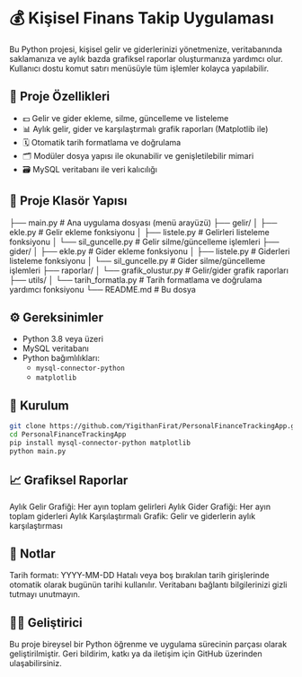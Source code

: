 # 💰 Kişisel Finans Takip Uygulaması

Bu Python projesi, kişisel gelir ve giderlerinizi yönetmenize, veritabanında saklamanıza ve aylık bazda grafiksel raporlar oluşturmanıza yardımcı olur. Kullanıcı dostu komut satırı menüsüyle tüm işlemler kolayca yapılabilir.

## 🚀 Proje Özellikleri

- 💵 Gelir ve gider ekleme, silme, güncelleme ve listeleme
- 📊 Aylık gelir, gider ve karşılaştırmalı grafik raporları (Matplotlib ile)
- 🗓️ Otomatik tarih formatlama ve doğrulama
- 🗂️ Modüler dosya yapısı ile okunabilir ve genişletilebilir mimari
- 🗃️ MySQL veritabanı ile veri kalıcılığı

## 🧱 Proje Klasör Yapısı

├── main.py                       # Ana uygulama dosyası (menü arayüzü)
├── gelir/
│   ├── ekle.py                   # Gelir ekleme fonksiyonu
│   ├── listele.py                # Gelirleri listeleme fonksiyonu
│   └── sil_guncelle.py           # Gelir silme/güncelleme işlemleri
├── gider/
│   ├── ekle.py                   # Gider ekleme fonksiyonu
│   ├── listele.py                # Giderleri listeleme fonksiyonu
│   └── sil_guncelle.py           # Gider silme/güncelleme işlemleri
├── raporlar/
│   └── grafik_olustur.py         # Gelir/gider grafik raporları
├── utils/
│   └── tarih_formatla.py         # Tarih formatlama ve doğrulama yardımcı fonksiyonu
└── README.md                     # Bu dosya


## ⚙️ Gereksinimler

- Python 3.8 veya üzeri
- MySQL veritabanı
- Python bağımlılıkları:
  - `mysql-connector-python`
  - `matplotlib`

## 💾 Kurulum

```bash
git clone https://github.com/YigithanFirat/PersonalFinanceTrackingApp.git
cd PersonalFinanceTrackingApp
pip install mysql-connector-python matplotlib
python main.py
```

## 📈 Grafiksel Raporlar
Aylık Gelir Grafiği: Her ayın toplam gelirleri
Aylık Gider Grafiği: Her ayın toplam giderleri
Aylık Karşılaştırmalı Grafik: Gelir ve giderlerin aylık karşılaştırması

## 📌 Notlar
Tarih formatı: YYYY-MM-DD
Hatalı veya boş bırakılan tarih girişlerinde otomatik olarak bugünün tarihi kullanılır.
Veritabanı bağlantı bilgilerinizi gizli tutmayı unutmayın.

## 👨‍💻 Geliştirici
Bu proje bireysel bir Python öğrenme ve uygulama sürecinin parçası olarak geliştirilmiştir.
Geri bildirim, katkı ya da iletişim için GitHub üzerinden ulaşabilirsiniz.